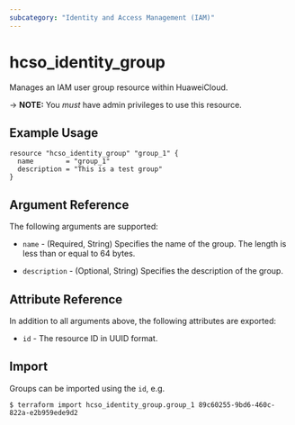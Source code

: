 ```yaml
---
subcategory: "Identity and Access Management (IAM)"
---
```


# hcso_identity_group

Manages an IAM user group resource within HuaweiCloud.

-> **NOTE:** You *must* have admin privileges to use this resource.

## Example Usage

```hcl
resource "hcso_identity_group" "group_1" {
  name        = "group_1"
  description = "This is a test group"
}
```

## Argument Reference

The following arguments are supported:

* `name` - (Required, String) Specifies the name of the group. The length is less than or equal to 64 bytes.

* `description` - (Optional, String) Specifies the description of the group.

## Attribute Reference

In addition to all arguments above, the following attributes are exported:

* `id` - The resource ID in UUID format.

## Import

Groups can be imported using the `id`, e.g.

```
$ terraform import hcso_identity_group.group_1 89c60255-9bd6-460c-822a-e2b959ede9d2
```
